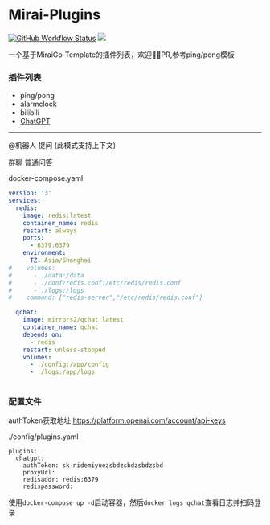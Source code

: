 # Mirai-Plugins

<a title="Docker Image CI" target="_blank" href="https://github.com/Sakurasan/Mirai-Plugins/actions"><img alt="GitHub Workflow Status" src="https://img.shields.io/github/actions/workflow/status/Sakurasan/Mirai-Plugins/build.yaml?label=Actions&logo=github&style=flat-square"></a>
<a title="Docker Pulls" target="_blank" href="https://hub.docker.com/r/mirrors2/qchat"><img src="https://img.shields.io/docker/pulls/mirrors2/qchat.svg?logo=docker&label=docker&style=flat-square"></a>

一个基于MiraiGo-Template的插件列表，欢迎👏🏻PR,参考ping/pong模板
### 插件列表
- ping/pong
- alarmclock
- bilibili
- [ChatGPT](./cmd/chat/README.md)

---
@机器人 提问 (此模式支持上下文)

群聊 普通问答

docker-compose.yaml
```Docker-compose.yaml
version: '3'
services:
  redis:
    image: redis:latest
    container_name: redis
    restart: always
    ports:
      - 6379:6379
    environment:
      TZ: Asia/Shanghai      
#    volumes:
#      - ./data:/data
#      - ./conf/redis.conf:/etc/redis/redis.conf
#      - ./logs:/logs
#    command: ["redis-server","/etc/redis/redis.conf"]  

  qchat:
    image: mirrors2/qchat:latest
    container_name: qchat
    depends_on:
      - redis
    restart: unless-stopped
    volumes:
      - ./config:/app/config
      - ./logs:/app/logs
    
```
### 配置文件
authToken获取地址 https://platform.openai.com/account/api-keys

./config/plugins.yaml
```
plugins:
  chatgpt:
    authToken: sk-nidemiyuezsbdzsbdzsbdzsbd
    proxyUrl: 
    redisaddr: redis:6379
    redispassword: 
```
使用`docker-compose up -d`启动容器，然后`docker logs qchat`查看日志并扫码登录

